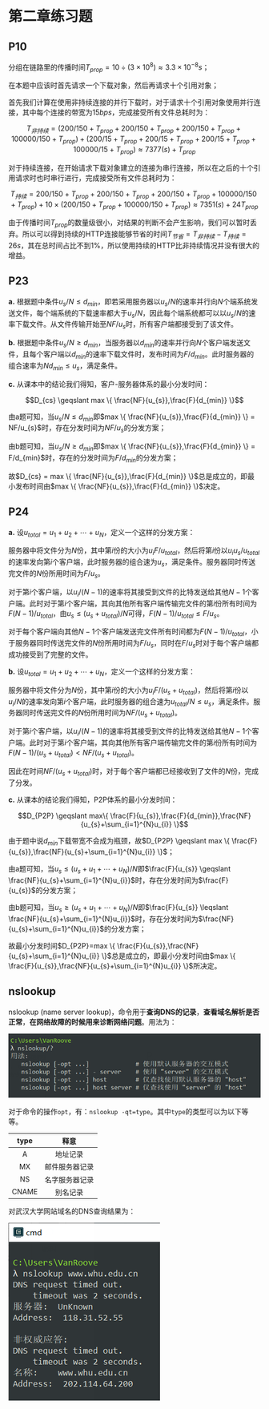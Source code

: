 # 第二章练习题

## P10

分组在链路里的传播时间$T_{prop} = 10 \div (3\times10^{8}) \approx 3.3\times10^{-8} s$；

在本题中应该时首先请求一个下载对象，然后再请求十个引用对象；

首先我们计算在使用非持续连接的并行下载时，对于请求十个引用对象使用并行连接，其中每个连接的带宽为$15bps$，完成接受所有文件总耗时为：

$$ T_{非持续} = (200/150+T_{prop}+200/150+T_{prop}+200/150+T_{prop}+100000/150+T_{prop}) + (200/15+T_{prop}+200/15+T_{prop}+200/15+T_{prop}+100000/15+T_{prop}) \approx 7377(s)+T_{prop}$$

对于持续连接，在开始请求下载对象建立的连接为串行连接，所以在之后的十个引用请求时也时串行进行，完成接受所有文件总耗时为：

$$T_{持续} = 200/150+T_{prop}+200/150+T_{prop}+200/150+T_{prop}+100000/150+T_{prop}) + 10\times(200/150+T_{prop}+100000/150+T_{prop}) \approx 7351(s) + 24T_{prop}$$

由于传播时间$T_{prop}$的数量级很小，对结果的判断不会产生影响，我们可以暂时丢弃。所以可以得到持续的HTTP连接能够节省的时间$T_{节省} = T_{非持续} - T_{持续} = 26s$，其在总时间占比不到$1\%$，所以使用持续的HTTP比非持续情况并没有很大的增益。

## P23

**a.** 根据题中条件$u_{s}/N \le d_{min}$，即若采用服务器以$u_{s}/N$的速率并行向$N$个端系统发送文件，每个端系统的下载速率都大于$u_{s}/N$，因此每个端系统都可以以$u_{s}/N$的速率下载文件。从文件传输开始至$NF/u_{s}$时，所有客户端都接受到了该文件。

**b.** 根据题中条件$u_{s}/N \ge d_{min}$，当服务器以$d_{min}$的速率并行向$N$个客户端发送文件，且每个客户端以$d_{min}$的速率下载文件时，发布时间为$F/d_{min}$。此时服务器的组合速率为$Nd_{min} \le u_{s}$，满足条件。

**c.** 从课本中的结论我们得知，客户-服务器体系的最小分发时间：

$$D_{cs} \geqslant max \{ \frac{NF}{u_{s}},\frac{F}{d_{min}} \}$$

由a题可知，当$u_{s}/N \le d_{min}$即$max \{ \frac{NF}{u_{s}},\frac{F}{d_{min}} \} = NF/u_{s}$时，存在分发时间为$NF/u_{s}$的分发方案；

由b题可知，当$u_{s}/N \ge d_{min}$即$max \{ \frac{NF}{u_{s}},\frac{F}{d_{min}} \} = F/d_{min}$时，存在的分发时间为$F/d_{min}$的分发方案；

故$D_{cs} = max \{ \frac{NF}{u_{s}},\frac{F}{d_{min}} \}$总是成立的，即最小发布时间由$max \{ \frac{NF}{u_{s}},\frac{F}{d_{min}} \}$决定。

## P24

**a.** 设$u_{total} = u_{1}+u_{2}+\cdots+u_{N}$，定义一个这样的分发方案：

服务器中将文件分为$N$份，其中第$i$份的大小为$u_{i}F/u_{total}$，然后将第$i$份以$u_{i}u_{s}/u_{total}$的速率发向第$i$个客户端，此时服务器的组合速为$u_{s}$，满足条件。服务器同时传送完文件的$N$份所用时间为$F/u_{s}$。

对于第$i$个客户端，以$u_{i}/(N-1)$的速率将其接受到文件的比特发送给其他$N-1$个客户端。此时对于第$i$个客户端，其向其他所有客户端传输完文件的第$i$份所有时间为$F(N-1)/u_{total}$，由$u_{s} \leqslant (u_{s}+u_{total})/N$可得，$F(N-1)/u_{total} \leqslant F/u_{s}$。

对于每个客户端向其他$N-1$个客户端发送完文件所有时间都为$F(N-1)/u_{total}$，小于服务器同时传送完文件的$N$份所用时间为$F/u_{s}$，同时在$F/u_{s}$时对于每个客户端都成功接受到了完整的文件。

**b.** 设$u_{total} = u_{1}+u_{2}+\cdots+u_{N}$，定义一个这样的分发方案：

服务器中将文件分为$N$份，其中第$i$份的大小为$u_{i}F/(u_{s}+u_{total})$，然后将第$i$份以$u_{i}/N$的速率发向第$i$个客户端，此时服务器的组合速为$u_{total}/N \leqslant u_{s}$，满足条件。服务器同时传送完文件的$N$份所用时间为$NF/(u_{s}+u_{total})$。

对于第$i$个客户端，以$u_{i}/(N-1)$的速率将其接受到文件的比特发送给其他$N-1$个客户端。此时对于第$i$个客户端，其向其他所有客户端传输完文件的第$i$份所有时间为$F(N-1)/(u_{s}+u_{total}) < NF/(u_{s}+u_{total})$。

因此在时间$NF/(u_{s}+u_{total})$时，对于每个客户端都已经接收到了文件的$N$份，完成了分发。

**c.** 从课本的结论我们得知，P2P体系的最小分发时间：

$$D_{P2P} \geqslant max\{ \frac{F}{u_{s}},\frac{F}{d_{min}},\frac{NF}{u_{s}+\sum_{i=1}^{N}u_{i}} \}$$

由于题中说$d_{min}$下载带宽不会成为瓶颈，故$D_{P2P} \geqslant max \{ \frac{F}{u_{s}},\frac{NF}{u_{s}+\sum_{i=1}^{N}u_{i}} \}$；

由a题可知，当$u_{s} \leqslant (u_{s}+u_{1}+\cdots+u_{N})/N$即$\frac{F}{u_{s}} \geqslant \frac{NF}{u_{s}+\sum_{i=1}^{N}u_{i}}$时，存在分发时间为$\frac{F}{u_{s}}$的分发方案；

由b题可知，当$u_{s} \geqslant (u_{s}+u_{1}+\cdots+u_{N})/N$即$\frac{F}{u_{s}} \leqslant \frac{NF}{u_{s}+\sum_{i=1}^{N}u_{i}}$时，存在分发时间为$\frac{NF}{u_{s}+\sum_{i=1}^{N}u_{i}}$的分发方案；

故最小分发时间$D_{P2P}=max \{ \frac{F}{u_{s}},\frac{NF}{u_{s}+\sum_{i=1}^{N}u_{i}} \}$总是成立的，即最小分发时间由$max \{ \frac{F}{u_{s}},\frac{NF}{u_{s}+\sum_{i=1}^{N}u_{i}} \}$所决定。

## nslookup

nslookup (name server lookup)，命令用于**查询DNS的记录**，**查看域名解析是否正常**，**在网络故障的时候用来诊断网络问题**。用法为：

![usage](usage.png)

对于命令的操作`opt`，有：`nslookup -qt=type`。其中`type`的类型可以为以下等等。

| type  |      释意      |
| :---: | :------------: |
|   A   |    地址记录    |
|  MX   | 邮件服务器记录 |
|  NS   | 名字服务器记录 |
| CNAME |    别名记录    |

对武汉大学网站域名的DNS查询结果为：

![whu](nslookup.png)